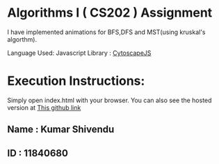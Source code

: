 # Algorithms I ( CS202 ) Assignment

I have implemented animations for BFS,DFS and MST(using kruskal's algorthm).

Language Used: Javascript
Library : [CytoscapeJS](https://js.cytoscape.org/)

# Execution Instructions:
Simply open index.html with your browser.
You can also see the hosted version at [This github link](https://kshivendu.github.io/Algorithm-Animation)

## Name : Kumar Shivendu
## ID   : 11840680


